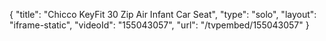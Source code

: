 {
    "title": "Chicco KeyFit 30 Zip Air Infant Car Seat",
    "type": "solo",
    "layout": "iframe-static",
    "videoId": "155043057",
    "url": "\/tvpembed\/155043057"
}